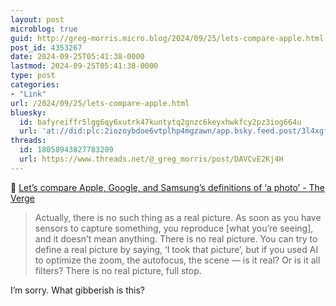 ```yaml
---
layout: post
microblog: true
guid: http://greg-morris.micro.blog/2024/09/25/lets-compare-apple.html
post_id: 4353267
date: 2024-09-25T05:41:38-0000
lastmod: 2024-09-25T05:41:38-0000
type: post
categories:
- "Link"
url: /2024/09/25/lets-compare-apple.html
bluesky:
  id: bafyreiffr5lgg6qy6xutrk47kuntytq2gnzc6keyxhwkfcy2pz3iog664u
  url: 'at://did:plc:2iozoybdoe6vtplhp4mgzawn/app.bsky.feed.post/3l4xgfhtz6425'
threads:
  id: 18058943827783209
  url: https://www.threads.net/@_greg_morris/post/DAVCvE2Kj4H
---
```

🔗 <a href="https://www.theverge.com/2024/9/23/24252231/lets-compare-apple-google-and-samsungs-definitions-of-a-photo" class="u-in-reply-to">Let’s compare Apple, Google, and Samsung’s definitions of ‘a photo’ - The Verge</a>

> Actually, there is no such thing as a real picture. As soon as you have sensors to capture something, you reproduce [what you’re seeing], and it doesn’t mean anything. There is no real picture. You can try to define a real picture by saying, ‘I took that picture’, but if you used AI to optimize the zoom, the autofocus, the scene — is it real? Or is it all filters? There is no real picture, full stop.

I’m sorry. What gibberish is this? 

